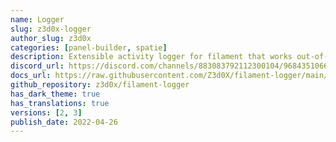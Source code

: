 ```yaml
---
name: Logger
slug: z3d0x-logger
author_slug: z3d0x
categories: [panel-builder, spatie]
description: Extensible activity logger for filament that works out-of-the-box.
discord_url: https://discord.com/channels/883083792112300104/968435106677145640
docs_url: https://raw.githubusercontent.com/Z3d0X/filament-logger/main/README.md
github_repository: z3d0x/filament-logger
has_dark_theme: true
has_translations: true
versions: [2, 3]
publish_date: 2022-04-26
---
```

